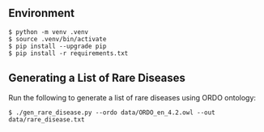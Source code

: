 ## Environment

```console
$ python -m venv .venv
$ source .venv/bin/activate
$ pip install --upgrade pip
$ pip install -r requirements.txt
```

## Generating a List of Rare Diseases

Run the following to generate a list of rare diseases using ORDO ontology:

```console
$ ./gen_rare_disease.py --ordo data/ORDO_en_4.2.owl --out data/rare_disease.txt
```
